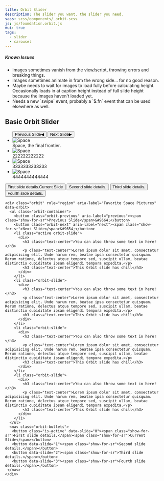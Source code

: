 ```yaml
---
title: Orbit Slider
description: The slider you want, the slider you need.
sass: scss/components/_orbit.scss
js: js/foundation.orbit.js
mui: true
tags:
  - slider
  - carousel
---
```


<div class="alert callout">
  <h5>Known Issues</h5>
  <ul>
    <li>Images sometimes vanish from the view/script, throwing errors and breaking things.</li>
    <li>Images sometimes animate in from the wrong side... for no good reason.</li>
    <li>Maybe needs to wait for images to load fully before calculating height. Occasionally loads in at caption height instead of full slide height because the images haven't loaded yet.</li>
    <li>Needs a new `swipe` event, probably a `$.fn` event that can be used elsewhere as well.</li>
 </ul>
</div>


## Basic Orbit Slider

<!-- ``` -->
<div class="orbit" role="region" aria-label="Favorite Nicolas Cage Pictures" data-orbit>
<!-- <div class="orbit-container" style='z-index: 5;'>
  <ul> -->
  <ul class="orbit-container">
    <button class="orbit-previous" aria-label="previous"><span class="show-for-sr">Previous Slide</span>&#9664;</button>
    <button class="orbit-next" aria-label="next"><span class="show-for-sr">Next Slide</span>&#9654;</button>
    <li class="active orbit-slide">
      <img class="orbit-image" src="/assets/img/interchange/small.jpg" alt="Space">
      <figcaption class="orbit-caption">Space, the final frontier.</figcaption>
    </li>
    <li class="orbit-slide">
      <img class="orbit-image" src="http://placekitten.com/g/500/300" alt="Space">
      <figcaption class="orbit-caption">222222222222</figcaption>
    </li>
    <li class="orbit-slide">
      <img class="orbit-image" src="http://placekitten.com/g/600/300" alt="Space">
      <figcaption class="orbit-caption">3333333333333</figcaption>
    </li>
    <li class="orbit-slide">
      <img class="orbit-image" src="http://placekitten.com/g/700/300" alt="Space">
      <figcaption class="orbit-caption">4444444444444</figcaption>
    </li>
  </ul>
<!-- </div> -->
  <nav class="orbit-bullets">
   <button class="is-active" data-slide="0"><span class="show-for-sr">First slide details.</span><span class="show-for-sr">Current Slide</span></button>
   <button data-slide="1"><span class="show-for-sr">Second slide details.</span></button>
   <button data-slide="2"><span class="show-for-sr">Third slide details.</span></button>
   <button data-slide="3"><span class="show-for-sr">Fourth slide details.</span></button>
 </nav>
</div>
<!-- ``` -->

```html_example
<div class="orbit" role="region" aria-label="Favorite Space Pictures" data-orbit>
  <ul class="orbit-container">
    <button class="orbit-previous" aria-label="previous"><span class="show-for-sr">Previous Slide</span>&#9664;</button>
    <button class="orbit-next" aria-label="next"><span class="show-for-sr">Next Slide</span>&#9654;</button>
    <li class="active orbit-slide">
      <div>
        <h3 class="text-center">You can also throw some text in here!</h3>
        <p class="text-center">Lorem ipsum dolor sit amet, consectetur adipisicing elit. Unde harum rem, beatae ipsa consectetur quisquam. Rerum ratione, delectus atque tempore sed, suscipit ullam, beatae distinctio cupiditate ipsam eligendi tempora expedita.</p>
        <h3 class="text-center">This Orbit slide has chill</h3>
      </div>
    </li>
    <li class="orbit-slide">
      <div>
        <h3 class="text-center">You can also throw some text in here!</h3>
        <p class="text-center">Lorem ipsum dolor sit amet, consectetur adipisicing elit. Unde harum rem, beatae ipsa consectetur quisquam. Rerum ratione, delectus atque tempore sed, suscipit ullam, beatae distinctio cupiditate ipsam eligendi tempora expedita.</p>
        <h3 class="text-center">This Orbit slide has chill</h3>
      </div>
    </li>
    <li class="orbit-slide">
      <div>
        <h3 class="text-center">You can also throw some text in here!</h3>
        <p class="text-center">Lorem ipsum dolor sit amet, consectetur adipisicing elit. Unde harum rem, beatae ipsa consectetur quisquam. Rerum ratione, delectus atque tempore sed, suscipit ullam, beatae distinctio cupiditate ipsam eligendi tempora expedita.</p>
        <h3 class="text-center">This Orbit slide has chill</h3>
      </div>
    </li>
    <li class="orbit-slide">
      <div>
        <h3 class="text-center">You can also throw some text in here!</h3>
        <p class="text-center">Lorem ipsum dolor sit amet, consectetur adipisicing elit. Unde harum rem, beatae ipsa consectetur quisquam. Rerum ratione, delectus atque tempore sed, suscipit ullam, beatae distinctio cupiditate ipsam eligendi tempora expedita.</p>
        <h3 class="text-center">This Orbit slide has chill</h3>
      </div>
    </li>
  </ul>
  <nav class="orbit-bullets">
   <button class="is-active" data-slide="0"><span class="show-for-sr">First slide details.</span><span class="show-for-sr">Current Slide</span></button>
   <button data-slide="1"><span class="show-for-sr">Second slide details.</span></button>
   <button data-slide="2"><span class="show-for-sr">Third slide details.</span></button>
   <button data-slide="3"><span class="show-for-sr">Fourth slide details.</span></button>
 </nav>
</div>
```
